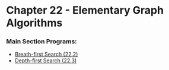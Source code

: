 # Chapter 22 - Elementary Graph Algorithms

### Main Section Programs:
- [Breath-first Search (22.2)](https://github.com/pranjalverma/CLRS/blob/master/22.%20Elementary%20Graph%20Algorithms/bfs.cpp)
- [Depth-first Search (22.3)](https://github.com/pranjalverma/CLRS/blob/master/22.%20Elementary%20Graph%20Algorithms/dfs.cpp)
